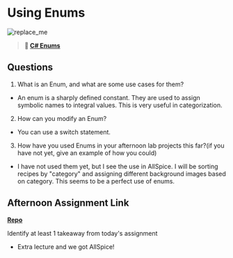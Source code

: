 # Using Enums

![replace_me](https://codeworks.blob.core.windows.net/public/assets/img/illustrations/placeholder.svg)

> **📖 [C# Enums](https://codeworksacademy.com/fs-student-guide/resources/wk10/03-Enums)**

## Questions

1. What is an Enum, and what are some use cases for them?

- An enum is a sharply defined constant.  They are used to assign symbolic names to integral values.  This is very useful in categorization.  

2. How can you modify an Enum?

- You can use a switch statement.

3. How have you used Enums in your afternoon lab projects this far?(if you have not yet, give an example of how you could)

- I have not used them yet, but I see the use in AllSpice.  I will be sorting recipes by "category" and assigning different background images based on category.  This seems to be a perfect use of enums.

## Afternoon Assignment Link

**[Repo](https://github.com/coelallen/<ASSIGNMENT_REPO>)**

Identify at least 1 takeaway from today's assignment

- Extra lecture and we got AllSpice!
